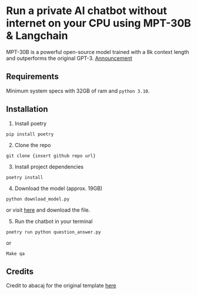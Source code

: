 # Run a private AI chatbot without internet on your CPU using MPT-30B & Langchain

MPT-30B is a powerful open-source model trained with a 8k context length and outperforms the original GPT-3. [Announcement](https://www.mosaicml.com/blog/mpt-30b)

## Requirements

Minimum system specs with 32GB of ram and `python 3.10`.

## Installation

1. Install poetry

`pip install poetry`

2. Clone the repo

`git clone {insert github repo url}`

3. Install project dependencies

`poetry install`

4. Download the model (approx. 19GB)

`python download_model.py`

or visit [here](https://huggingface.co/TheBloke/mpt-30B-chat-GGML/blob/main/mpt-30b-chat.ggmlv0.q4_1.bin) and download the file.

5. Run the chatbot in your terminal

`poetry run python question_answer.py`

or

`Make qa`

## Credits

Credit to abacaj for the original template [here](https://github.com/abacaj/mpt-30B-inference/tree/main)
